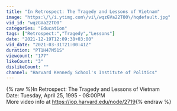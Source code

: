 ```yaml
---
title: "In Retrospect: The Tragedy and Lessons of Vietnam"
image: "https:\/\/i.ytimg.com\/vi\/wqzGVa22TO0\/hqdefault.jpg"
vid_id: "wqzGVa22TO0"
categories: "Education"
tags: ["Retrospect:","Tragedy","Lessons"]
date: "2021-12-19T12:09:38+03:00"
vid_date: "2021-03-31T21:00:41Z"
duration: "PT1H47M51S"
viewcount: "177"
likeCount: "3"
dislikeCount: ""
channel: "Harvard Kennedy School's Institute of Politics"
---
```

{% raw %}In Retrospect: The Tragedy and Lessons of Vietnam<br />Date: Tuesday, April 25, 1995 - 08:00PM<br />More video info at <a rel="nofollow" target="blank" href="https://iop.harvard.edu/node/2719">https://iop.harvard.edu/node/2719</a>{% endraw %}
